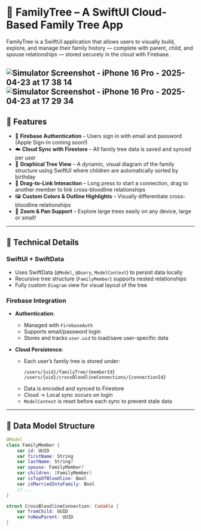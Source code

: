 # 🌳 FamilyTree – A SwiftUI Cloud-Based Family Tree App

FamilyTree is a SwiftUI application that allows users to visually build, explore, and manage their family history — complete with parent, child, and spouse relationships — stored securely in the cloud with Firebase.

![Simulator Screenshot - iPhone 16 Pro - 2025-04-23 at 17 38 14](https://github.com/user-attachments/assets/21202313-30c5-440a-bf97-0c0ce3bd0b59)
![Simulator Screenshot - iPhone 16 Pro - 2025-04-23 at 17 29 34](https://github.com/user-attachments/assets/edc09533-e66c-44a9-a414-fd31912bc013)
---

## 🚀 Features

- 📲 **Firebase Authentication** – Users sign in with email and password (Apple Sign-In coming soon!)
- ☁️ **Cloud Sync with Firestore** – All family tree data is saved and synced per user
- 🧬 **Graphical Tree View** – A dynamic, visual diagram of the family structure using SwiftUI where children are automatically sorted by birthday
- 🧠 **Drag-to-Link Interaction** – Long press to start a connection, drag to another member to link cross-bloodline relationships
- 🖼️ **Custom Colors & Outline Highlights** – Visually differentiate cross-bloodline relationships
- 📱 **Zoom & Pan Support** – Explore large trees easily on any device, large or small!

---

## 🔧 Technical Details

### SwiftUI + SwiftData

- Uses SwiftData (`@Model`, `@Query`, `ModelContext`) to persist data locally
- Recursive tree structure (`FamilyMember`) supports nested relationships
- Fully custom `Diagram` view for visual layout of the tree

### Firebase Integration

- **Authentication**:
  - Managed with `FirebaseAuth`
  - Supports email/password login
  - Stores and tracks `user.uid` to load/save user-specific data

- **Cloud Persistence**:
  - Each user’s family tree is stored under:
    ```
    /users/{uid}/familyTree/{memberId}
    /users/{uid}/crossBloodlineConnections/{connectionId}
    ```
  - Data is encoded and synced to Firestore
  - Cloud → Local sync occurs on login
  - `ModelContext` is reset before each sync to prevent stale data

---

## 📁 Data Model Structure

```swift
@Model
class FamilyMember {
    var id: UUID
    var firstName: String
    var lastName: String?
    var spouse: FamilyMember?
    var children: [FamilyMember]
    var isTopOfBloodline: Bool
    var isMarriedIntoFamily: Bool
    // ...
}

struct CrossBloodlineConnection: Codable {
    var fromChild: UUID
    var toNewParent: UUID
}
```
